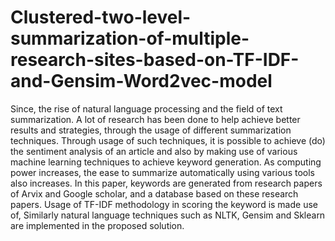 # Clustered-two-level-summarization-of-multiple-research-sites-based-on-TF-IDF-and-Gensim-Word2vec-model

Since, the rise of natural language processing and the field of text summarization. A lot of research has been done to help achieve better results and strategies, through the usage of different summarization techniques. Through usage of such techniques, it is possible to achieve (do) the sentiment analysis of an article and also by making use of various machine learning techniques to achieve keyword generation. As computing power increases, the ease to summarize automatically using various tools also increases. In this paper, keywords are generated from research papers of Arvix and Google scholar, and a database based on these research papers. Usage of TF-IDF methodology in scoring the keyword is made use of, Similarly natural language techniques such as NLTK, Gensim and Sklearn are implemented in the proposed solution.
